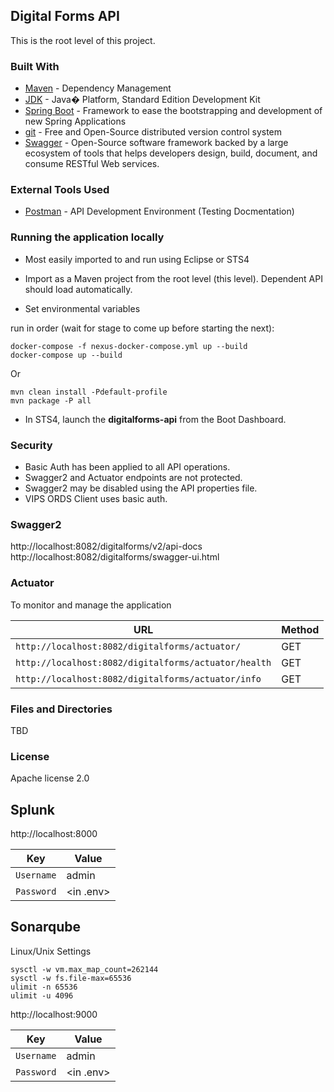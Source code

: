 ## Digital Forms API

This is the root level of this project. 

### Built With

*   [Maven](https://maven.apache.org/) - Dependency Management
*   [JDK](http://www.oracle.com/technetwork/java/javase/downloads/jdk8-downloads-2133151.html) - Java� Platform, Standard Edition Development Kit 
*   [Spring Boot](https://spring.io/projects/spring-boot) - Framework to ease the bootstrapping and development of new Spring Applications
*   [git](https://git-scm.com/) - Free and Open-Source distributed version control system 
*   [Swagger](https://swagger.io/) - Open-Source software framework backed by a large ecosystem of tools that helps developers design, build, document, and consume RESTful Web services.

### External Tools Used

* [Postman](https://www.getpostman.com/) - API Development Environment (Testing Docmentation)

### Running the application locally

* Most easily imported to and run using Eclipse or STS4 

* Import as a Maven project from the root level (this level). Dependent API should 
load automatically. 

* Set environmental variables  

run in order (wait for stage to come up before starting the next):
```shell script
docker-compose -f nexus-docker-compose.yml up --build
docker-compose up --build
```
Or
```
mvn clean install -Pdefault-profile
mvn package -P all  
```  

* In STS4, launch the **digitalforms-api** from the Boot Dashboard.         

### Security

* Basic Auth has been applied to all API operations.
* Swagger2 and Actuator endpoints are not protected.
* Swagger2 may be disabled using the API properties file. 
* VIPS ORDS Client uses basic auth.     

### Swagger2

http://localhost:8082/digitalforms/v2/api-docs  
http://localhost:8082/digitalforms/swagger-ui.html  

### Actuator

To monitor and manage the application

|  URL |  Method |
|----------|--------------|
|`http://localhost:8082/digitalforms/actuator/`             | GET |
|`http://localhost:8082/digitalforms/actuator/health`        | GET |
|`http://localhost:8082/digitalforms/actuator/info`          | GET |

### Files and Directories

TBD

### License

Apache license 2.0

## Splunk
http://localhost:8000

|Key   |Value |
|---|---|
|`Username`| admin|
|`Password`| <in .env>|

## Sonarqube

Linux/Unix Settings
```
sysctl -w vm.max_map_count=262144
sysctl -w fs.file-max=65536
ulimit -n 65536
ulimit -u 4096
```

http://localhost:9000

|Key   |Value |
|---|---|
|`Username`| admin|
|`Password`| <in .env>|
